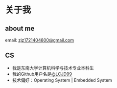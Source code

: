 # 关于我

## about me

email: zjz1721404800@gmail.com

## CS

- 我是东南大学计算机科学与技术专业本科生
- 我的Github用户名是[@LCJD99](https://github.com/LCJD99)
- 技术偏好：Operating System |  Embedded System

